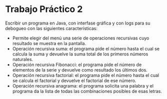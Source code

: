 # Trabajo Práctico 2 #

Escribir un programa en Java, con interfase gráfica y con logs para su debogueo con las siguientes características:
  * Permite elegir del menú una serie de operaciones recursivas cuyo resultado se muestra en la pantalla.
  * Operación recursiva suma: el programa pide el número hasta el cual se calcula la suma y devuelve la suma total de los primeros números naturales.
  * Operación recursiva Fibonacci: el programa pide el número de elementos de la serie y devuelve como resultado los últimos dos.
  * Operación recursiva factorial: el programa pide el número hasta el cual se calcula el factorial y devuelve el factorial de ese número.
  * Operación recursiva anagrama: el programa solicita una palabra y el programa da la lista de todas las combinaciones posibles de esas letras.